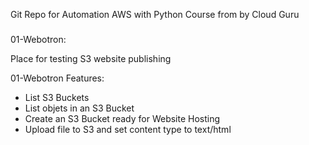 Git Repo for Automation AWS with Python Course from by Cloud Guru

###

01-Webotron:

Place for testing S3 website publishing

01-Webotron Features:

- List S3 Buckets
- List objets in an S3 Bucket
- Create an S3 Bucket ready for Website Hosting
- Upload file to S3 and set content type to text/html